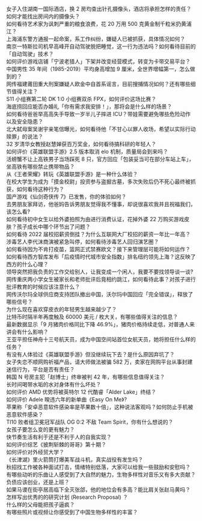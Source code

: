 女子入住湖南一国际酒店，换 2 房均查出针孔摄像头，酒店将承担怎样的责任？如何才能找出房间内的摄像头？  
如何看待艺术家为讽刺严重的粮食浪费，花 20 万用 500 克黄金制千粒米扔黄浦江？  
上海浦东警方通报一起命案，系工作纠纷，嫌疑人已被抓获，具体情况如何？  
南京一特斯拉司机早高峰开自动驾驶脱把睡觉，这一行为违法吗？如何看待目前的「自动驾驶」技术？  
如何评价游戏店铺「宁波老猎人」下架并改变经营模式，转变为卡带交易平台？  
中国男性 35 年间（1985-2019）平均身高增加 9 厘米，全世界增幅第一，怎么做到的？  
网传福建莆田重大刑案嫌疑人欧金中自首系谣言，目前搜捕情况如何？还有哪些细节值得关注？  
S11 小组赛第二轮 DK 1:0 小组赛双杀 FPX，如何评价这场比赛？  
海底捞回应能否办婚礼「你有需求我安排！」，那将会是什么样的场景？  
如何看待爸爸举高高失手导致一岁半儿子摔进 ICU？带娃需要避免哪些危险动作以及安全隐患？  
北大弑母案吴谢宇亲笔信曝光，如何看待他「不甘心以罪人收场，希望以实际行动赎罪」的说法？  
32 岁清华女教授赵慧婵获百万奖金，如何看待搞科研的年轻人？  
如何评价《英雄联盟手游》2.5 版本取消 elo 机制，质量局会到来吗？  
活螃蟹不让上高铁男子当场踩死 8 只，官方回应「包装妥当可在部分车站上车」，坐高铁有哪些禁止携带物品？  
从《王者荣耀》转玩《英雄联盟手游》是一种什么体验？  
在校大学生为成为「摸金校尉」投资参与盗掘古墓，多次失败后仍不死心最终被抓获，如何看待这种行为？  
国产游戏《仙剑奇侠传 7》已发售，你的体验如何？  
去男朋友家拜访，他爸妈告诉男朋友觉得我不懂事，却说很喜欢我并且祝福我们，该怎么看?  
如何看待初中女生以给外婆拍照为由进行消费认证，花掉外婆 22 万购买游戏皮肤？孩子成长中哪个环节出了问题？  
如何看待 2022 届校招薪资倒挂？为什么互联网大厂校招的薪资一年比一年高？  
涉毒艺人李代沫商演被紧急叫停，如何看待涉毒艺人回归演艺圈？  
如何看待因为不肯打疫苗，篮网正式禁赛欧文？接下来管理层可能将如何运作？  
如何看待西方智库发布「后疫情时代城市安全指数」排名纽约领先上海？这反映了西方的什么心理？  
领导突然把我负责的工作交给别人，让我变成一个闲人，我要不要找领导谈一谈?  
网传重庆两小学女生被家长和老师批评后竟相约跳江，如何看待此事？对孩子进行批评教育的时候应该注意什么？  
网传沃尔玛全球供应商支持团队撤出中国，沃尔玛中国回应「完全错误」，释放了哪些信号？  
为什么现在喜欢穿皮衣的年轻男生越来越少了？  
比特币时隔半年再度触及 60000 美元 / 枚大关，有哪些值得关注的信息？  
最新数据显示「9 月猪肉价格同比下降 46.9%」，猪肉价格持续走低，对普通人来讲会有什么影响？  
王亚平担任神舟十三号航天员，成为中国空间站首位女航天员，她将担任什么样的任务？  
有没有人体验过《英雄联盟手游》但没继续玩下去？是什么原因弃坑了？  
女子失恋不顺网购祈福产品，请大师做法被骗 582 万，卖家在网购平台从事封建迷信行为，平台是否有责任？  
韩国 N 号房主犯「赵博士」终审被判 42 年，有哪些信息值得关注？  
长时间喝带水垢的水对身体有什么坏处？  
如何评价 AMD 优势将被英特尔 12 代酷睿「Alder Lake」终结？  
如何评价 Adele 暌违六年的新单曲《Easy On Me》?  
苹果称「安卓恶意软件感染率是苹果数十倍」，这种说法客观吗？如何防止手机被恶意软件感染？  
TI10 败者组卫冕冠军战队 OG 0:2 不敌 Team Spirit，你有什么想说的？  
女孩子要怎么变的更有魅力？  
快节奏生活有利于还是不利于人的自我实现？  
如何评价综艺《披荆斩棘的哥哥》第十期？  
如何评价对外经贸大学？  
《长津湖》里火箭筒打爆美军战斗机，真实战役有发生吗？  
秋招找工作被各种面试打击，情绪特别低落，大家可以给我一些鼓励和安慰吗？  
有哪些动听的乐曲让人感受到了大自然的魅力，生物多样性对音乐又有多大贡献？  
负债应该创业，还是上班？  
如果马谡在街亭居高临下全灭张郃，他的地位会有多高？能比肩关张赵马黄吗？  
怎样写出优秀的的研究计划 (Research Proposal) ？  
什么样的父母能把孩子逼疯？  
有哪些照片或视频让你感受到了中国生物多样性的丰富？  
